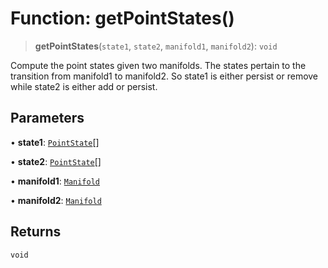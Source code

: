 # Function: getPointStates()

> **getPointStates**(`state1`, `state2`, `manifold1`, `manifold2`): `void`

Compute the point states given two manifolds. The states pertain to the
transition from manifold1 to manifold2. So state1 is either persist or remove
while state2 is either add or persist.

## Parameters

• **state1**: [`PointState`](../enumerations/PointState)[]

• **state2**: [`PointState`](../enumerations/PointState)[]

• **manifold1**: [`Manifold`](../classes/Manifold)

• **manifold2**: [`Manifold`](../classes/Manifold)

## Returns

`void`
